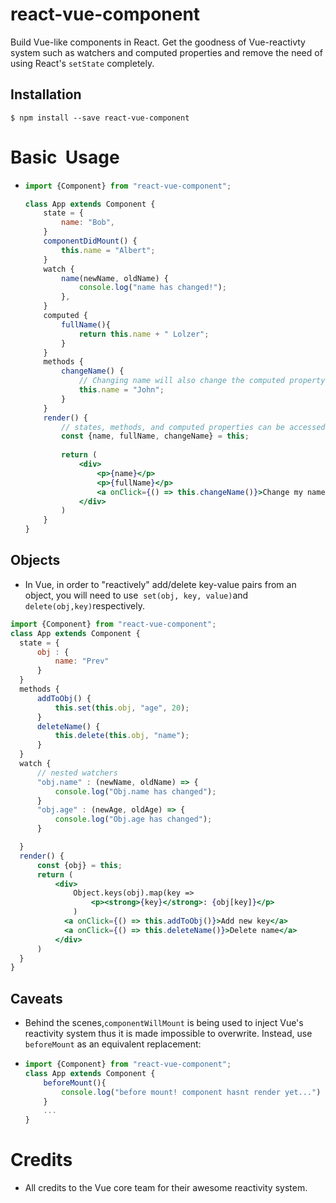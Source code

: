 # react-vue-component

Build Vue-like components in React. Get the goodness of Vue-reactivty system such as watchers and computed properties and remove the need of using React's `setState` completely. 

## Installation

`$ npm install --save react-vue-component`

# Basic  Usage

- ```jsx
  import {Component} from "react-vue-component";
  
  class App extends Component {
      state = {
          name: "Bob", 
      }
      componentDidMount() {
          this.name = "Albert";
      }
      watch {
          name(newName, oldName) {
              console.log("name has changed!");
          },
      }
      computed {
          fullName(){
              return this.name + " Lolzer";
          }
      }
      methods {
          changeName() {
              // Changing name will also change the computed property fullName
              this.name = "John";
          }
      }
      render() {
          // states, methods, and computed properties can be accessed directly via `this` just like in Vue
          const {name, fullName, changeName} = this;
          
          return (
              <div>
                  <p>{name}</p>
                  <p>{fullName}</p>
                  <a onClick={() => this.changeName()}>Change my name</a>  
              </div>   
          )
      }
  }
  ```

## Objects

- In Vue, in order to "reactively" add/delete key-value pairs from an object, you will need to use  `set(obj, key, value)`and `delete(obj,key)`respectively.

```jsx
import {Component} from "react-vue-component";
class App extends Component {
  state = {
      obj : {
          name: "Prev"
      }
  }
  methods {
      addToObj() {
          this.set(this.obj, "age", 20); 
      }
      deleteName() {
          this.delete(this.obj, "name");
      }
  }
  watch {
      // nested watchers
      "obj.name" : (newName, oldName) => {
          console.log("Obj.name has changed");
      }
      "obj.age" : (newAge, oldAge) => {
          console.log("Obj.age has changed");
      }

  }
  render() {
      const {obj} = this;
      return (
          <div>
              Object.keys(obj).map(key => 
                  <p><strong>{key}</strong>: {obj[key]}</p>
              ) 
            <a onClick={() => this.addToObj()}>Add new key</a>
            <a onClick={() => this.deleteName()}>Delete name</a>
          </div>
      )
  }
}
```



## Caveats

-  Behind the scenes,`componentWillMount` is being used to inject Vue's reactivity system thus it is made impossible to overwrite. Instead, use `beforeMount` as an equivalent replacement:

- ```jsx
  import {Component} from "react-vue-component";
  class App extends Component {
      beforeMount(){
          console.log("before mount! component hasnt render yet...")
      }
      ...
  }
  ```

# Credits

- All credits to the Vue core team for their awesome reactivity system. 
